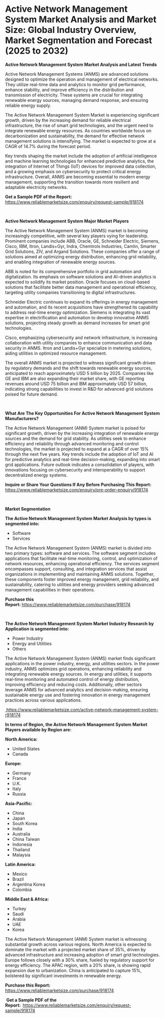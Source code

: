 <p><h1>Active Network Management System Market Analysis and Market Size: Global Industry Overview, Market Segmentation and Forecast (2025 to 2032)</h1></p><p><strong>Active Network Management System Market Analysis and Latest Trends</strong></p>
<p><p>Active Network Management Systems (ANMS) are advanced solutions designed to optimize the operation and management of electrical networks. They utilize real-time data and analytics to monitor grid performance, enhance stability, and improve efficiency in the distribution and transmission of electricity. These systems are crucial for integrating renewable energy sources, managing demand response, and ensuring reliable energy supply.</p><p>The Active Network Management System Market is experiencing significant growth, driven by the increasing demand for reliable electrical infrastructure, the rise of smart grid technologies, and the urgent need to integrate renewable energy resources. As countries worldwide focus on decarbonization and sustainability, the demand for effective network management solutions is intensifying. The market is expected to grow at a CAGR of 14.7% during the forecast period. </p><p>Key trends shaping the market include the adoption of artificial intelligence and machine learning technologies for enhanced predictive analytics, the integration of Internet of Things (IoT) devices for improved data collection, and a growing emphasis on cybersecurity to protect critical energy infrastructure. Overall, ANMS are becoming essential to modern energy management, supporting the transition towards more resilient and adaptable electricity networks.</p></p>
<p><strong>Get a Sample PDF of the Report:&nbsp;</strong> <a href="https://www.reliablemarketsize.com/enquiry/request-sample/918174?utm_campaign=1832&utm_medium=2&utm_source=Github&utm_content=ia&utm_term=18042025&utm_id=active-network-management-system">https://www.reliablemarketsize.com/enquiry/request-sample/918174</a></p>
<p>&nbsp;</p>
<p><strong>Active Network Management System Major Market Players</strong></p>
<p><p>The Active Network Management System (ANMS) market is becoming increasingly competitive, with several key players vying for leadership. Prominent companies include ABB, Oracle, GE, Schneider Electric, Siemens, Cisco, IBM, Itron, Landis+Gyr, Indra, Chemtrols Industries, Camlin, Smarter Grid Solutions, ZIV, and Argand Solutions. These companies offer a range of solutions aimed at optimizing energy distribution, enhancing grid reliability, and enabling integration of renewable energy sources.</p><p>ABB is noted for its comprehensive portfolio in grid automation and digitalization. Its emphasis on software solutions and AI-driven analytics is expected to solidify its market position. Oracle focuses on cloud-based solutions that facilitate better data management and operational efficiency, targeting utility companies transitioning to digital infrastructures.</p><p>Schneider Electric continues to expand its offerings in energy management and automation, and its recent acquisitions have strengthened its capability to address real-time energy optimization. Siemens is integrating its vast expertise in electrification and automation to develop innovative ANMS solutions, projecting steady growth as demand increases for smart grid technologies.</p><p>Cisco, emphasizing cybersecurity and network infrastructure, is increasing collaboration with utility companies to enhance communication and data security in ANMS. Itron and Landis+Gyr specialize in metering solutions, aiding utilities in optimized resource management.</p><p>The overall ANMS market is projected to witness significant growth driven by regulatory demands and the shift towards renewable energy sources, anticipated to reach approximately USD 5 billion by 2025. Companies like GE and IBM are also expanding their market share, with GE reporting revenues around USD 75 billion and IBM approximately USD 57 billion, indicating strong capabilities to invest in R&D for advanced grid solutions poised for future demand.</p></p>
<p>&nbsp;</p>
<p><strong>What Are The Key Opportunities For Active Network Management System Manufacturers?</strong></p>
<p><p>The Active Network Management (ANM) System market is poised for significant growth, driven by the increasing integration of renewable energy sources and the demand for grid stability. As utilities seek to enhance efficiency and reliability through advanced monitoring and control technologies, the market is projected to expand at a CAGR of over 15% through the next five years. Key trends include the adoption of IoT and AI for predictive analytics and real-time decision-making, expanding into smart grid applications. Future outlook indicates a consolidation of players, with innovations focusing on cybersecurity and interoperability to support decentralized energy systems.</p></p>
<p><strong>Inquire or Share Your Questions If Any Before Purchasing This Report:</strong> <a href="https://www.reliablemarketsize.com/enquiry/pre-order-enquiry/918174?utm_campaign=1832&utm_medium=2&utm_source=Github&utm_content=ia&utm_term=18042025&utm_id=active-network-management-system">https://www.reliablemarketsize.com/enquiry/pre-order-enquiry/918174</a></p>
<p>&nbsp;</p>
<p><strong>Market Segmentation</strong></p>
<p><strong>The Active Network Management System Market Analysis by types is segmented into:</strong></p>
<p><ul><li>Software</li><li>Services</li></ul></p>
<p><p>The Active Network Management System (ANMS) market is divided into two primary types: software and services. The software segment includes applications that facilitate real-time monitoring, control, and optimization of network resources, enhancing operational efficiency. The services segment encompasses support, consulting, and integration services that assist organizations in implementing and maintaining ANMS solutions. Together, these components foster improved energy management, grid reliability, and sustainability, catering to utilities and energy providers seeking advanced management capabilities in their operations.</p></p>
<p><strong>Purchase this Report:&nbsp;</strong><a href="https://www.reliablemarketsize.com/purchase/918174?utm_campaign=1832&utm_medium=2&utm_source=Github&utm_content=ia&utm_term=18042025&utm_id=active-network-management-system">https://www.reliablemarketsize.com/purchase/918174</a></p>
<p>&nbsp;</p>
<p><strong>The Active Network Management System Market Industry Research by Application is segmented into:</strong></p>
<p><ul><li>Power Industry</li><li>Energy and Utilities</li><li>Others</li></ul></p>
<p><p>The Active Network Management System (ANMS) market finds significant applications in the power industry, energy, and utilities sectors. In the power industry, ANMS optimizes grid operations, enhancing reliability and integrating renewable energy sources. In energy and utilities, it supports real-time monitoring and automated control of energy distribution, improving efficiency and reducing costs. Additionally, other sectors leverage ANMS for advanced analytics and decision-making, ensuring sustainable energy use and fostering innovation in energy management practices across various applications.</p></p>
<p><a href="https://www.reliablemarketsize.com/active-network-management-system-r918174?utm_campaign=1832&utm_medium=2&utm_source=Github&utm_content=ia&utm_term=18042025&utm_id=active-network-management-system">&nbsp;https://www.reliablemarketsize.com/active-network-management-system-r918174</a></p>
<p><strong>In terms of Region, the Active Network Management System Market Players available by Region are:</strong></p>
<p>
    <p> <strong> North America: </strong>
        <ul>
            <li>United States</li>
            <li>Canada</li>
        </ul>
        </p> 
    <p> <strong> Europe: </strong>
        <ul>
            <li>Germany</li>
            <li>France</li>
            <li>U.K.</li>
            <li>Italy</li>
            <li>Russia</li>
        </ul>
        </p> 
    <p> <strong> Asia-Pacific: </strong>
        <ul>
            <li>China</li>
            <li>Japan</li>
            <li>South Korea</li>
            <li>India</li>
            <li>Australia</li>
            <li>China Taiwan</li>
            <li>Indonesia</li>
            <li>Thailand</li>
            <li>Malaysia</li>
        </ul>
        </p> 
    <p> <strong> Latin America: </strong>
        <ul>
            <li>Mexico</li>
            <li>Brazil</li>
            <li>Argentina Korea</li>
            <li>Colombia</li>
        </ul>
        </p> 
    <p> <strong> Middle East & Africa: </strong>
        <ul>
            <li>Turkey</li>
            <li>Saudi</li>
            <li>Arabia</li>
            <li>UAE</li>
            <li>Korea</li>
        </ul>
    </p>
    </p>
<p><p>The Active Network Management (ANM) System market is witnessing substantial growth across various regions. North America is expected to dominate the market with a projected market share of 35%, driven by advanced infrastructure and increasing adoption of smart grid technologies. Europe follows closely with a 30% share, fueled by regulatory support for energy efficiency. The APAC region, with a 20% share, is showing rapid expansion due to urbanization. China is anticipated to capture 15%, bolstered by significant investments in renewable energy.</p></p>
<p><strong>Purchase this Report: </strong><a href="https://www.reliablemarketsize.com/purchase/918174?utm_campaign=1832&utm_medium=2&utm_source=Github&utm_content=ia&utm_term=18042025&utm_id=active-network-management-system">https://www.reliablemarketsize.com/purchase/918174</a></p>
<p>&nbsp;<strong>Get a Sample PDF of the Report:&nbsp;&nbsp;</strong><a href="https://www.reliablemarketsize.com/enquiry/request-sample/918174?utm_campaign=1832&utm_medium=2&utm_source=Github&utm_content=ia&utm_term=18042025&utm_id=active-network-management-system">https://www.reliablemarketsize.com/enquiry/request-sample/918174</a></p>
<p><strong></strong></p>
<p><p></p><p></p><p></p></p>